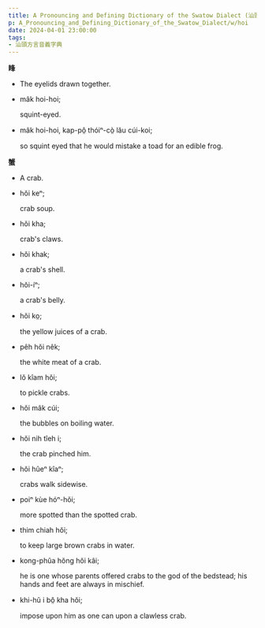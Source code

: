 ```yaml
---
title: A Pronouncing and Defining Dictionary of the Swatow Dialect (汕頭方言音義字典) / hoi
p: A_Pronouncing_and_Defining_Dictionary_of_the_Swatow_Dialect/w/hoi
date: 2024-04-01 23:00:00
tags: 
- 汕頭方言音義字典
---
```



**䀱**
- The eyelids drawn together.

- mâk hoi-hoi;

  squint-eyed.

- mâk hoi-hoi, kap-pô̤ thóiⁿ-cò̤ lău cúi-koi;

  so squint eyed that he would mistake a toad for an edible frog.

**蟹**
- A crab.

- hŏi keⁿ;

  crab soup.

- hŏi kha;

  crab's claws.

- hŏi khak;

  a crab's shell.

- hŏi-íⁿ;

  a crab's belly.

- hŏi ko̤;

  the yellow juices of a crab.

- pêh hŏi nêk;

  the white meat of a crab.

- lŏ kîam hŏi;

  to pickle crabs.

- hŏi mâk cúi;

  the bubbles on boiling water.

- hŏi nih tîeh i;

  the crab pinched him.

- hŏi hûeⁿ kîaⁿ;

  crabs walk sidewise.

- poiⁿ kùe hóⁿ-hŏi;

  more spotted than the spotted crab.

- thim chiah hŏi;

  to keep large brown crabs in water.

- kong-phûa hŏng hŏi kâi;

  he is one whose parents offered crabs to the god of the bedstead; his hands and feet are always in mischief.

- khi-hŭ i bô̤ kha hŏi;

  impose upon him as one can upon a clawless crab.